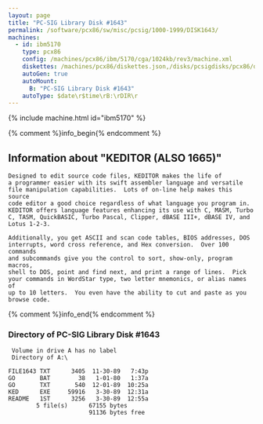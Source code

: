 ```yaml
---
layout: page
title: "PC-SIG Library Disk #1643"
permalink: /software/pcx86/sw/misc/pcsig/1000-1999/DISK1643/
machines:
  - id: ibm5170
    type: pcx86
    config: /machines/pcx86/ibm/5170/cga/1024kb/rev3/machine.xml
    diskettes: /machines/pcx86/diskettes.json,/disks/pcsigdisks/pcx86/diskettes.json
    autoGen: true
    autoMount:
      B: "PC-SIG Library Disk #1643"
    autoType: $date\r$time\rB:\rDIR\r
---
```


{% include machine.html id="ibm5170" %}

{% comment %}info_begin{% endcomment %}

## Information about "KEDITOR (ALSO 1665)"

    Designed to edit source code files, KEDITOR makes the life of
    a programmer easier with its swift assembler language and versatile
    file manipulation capabilities.  Lots of on-line help makes this source
    code editor a good choice regardless of what language you program in.
    KEDITOR offers language features enhancing its use with C, MASM, Turbo
    C, TASM, QuickBASIC, Turbo Pascal, Clipper, dBASE III+, dBASE IV, and
    Lotus 1-2-3.
    
    Additionally, you get ASCII and scan code tables, BIOS addresses, DOS
    interrupts, word cross reference, and Hex conversion.  Over 100 commands
    and subcommands give you the control to sort, show-only, program macros,
    shell to DOS, point and find next, and print a range of lines.  Pick
    your commands in WordStar type, two letter mnemonics, or alias names of
    up to 10 letters.  You even have the ability to cut and paste as you
    browse code.
{% comment %}info_end{% endcomment %}


### Directory of PC-SIG Library Disk #1643

     Volume in drive A has no label
     Directory of A:\

    FILE1643 TXT      3405  11-30-89   7:43p
    GO       BAT        38   1-01-80   1:37a
    GO       TXT       540  12-01-89  10:25a
    KED      EXE     59916   3-30-89  12:31a
    README   1ST      3256   3-30-89  12:55a
            5 file(s)      67155 bytes
                           91136 bytes free
